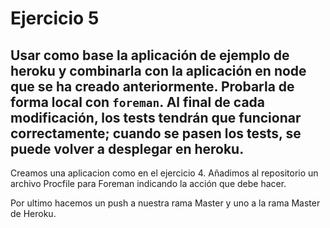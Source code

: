 # Ejercicio 5
## Usar como base la aplicación de ejemplo de heroku y combinarla con la aplicación en node que se ha creado anteriormente. Probarla de forma local con `foreman`. Al final de cada modificación, los tests tendrán que funcionar correctamente; cuando se pasen los tests, se puede volver a desplegar en heroku.


Creamos una aplicacion como en el ejercicio 4. Añadimos al repositorio un archivo Procfile para Foreman indicando la acción que debe hacer.

Por ultimo hacemos un push a nuestra rama Master y uno a la rama Master de Heroku.
